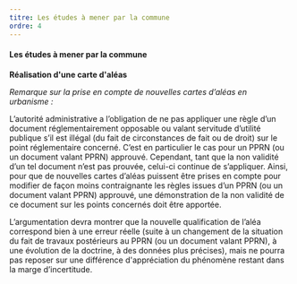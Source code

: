 ```yaml
---
titre: Les études à mener par la commune
ordre: 4
---
```


#### Les études à mener par la commune

**Réalisation d'une carte d'aléas**

*Remarque sur la prise en compte de nouvelles cartes d’aléas en urbanisme :*

L’autorité administrative a l’obligation de ne pas appliquer une règle d’un document réglementairement opposable ou valant servitude d’utilité publique s’il est illégal (du fait de circonstances de fait ou de droit) sur le point réglementaire concerné. C’est en particulier le cas pour un PPRN (ou un document valant PPRN) approuvé. Cependant, tant que la non validité d’un tel document n’est pas prouvée, celui-ci continue de s’appliquer. Ainsi, pour que de nouvelles cartes d’aléas puissent être prises en compte pour modifier de façon moins contraignante les règles issues d’un PPRN (ou un document valant PPRN) approuvé, une démonstration de la non validité de ce document sur les points concernés doit être apportée.

L’argumentation devra montrer que la nouvelle qualification de l’aléa correspond bien à une erreur réelle (suite à un changement de la situation du fait de travaux postérieurs au PPRN (ou un document valant PPRN), à une évolution de la doctrine, à des données plus précises), mais ne pourra pas reposer sur une différence d'appréciation du phénomène restant dans la marge d’incertitude.
